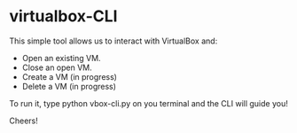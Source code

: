 # virtualbox-CLI
This simple tool allows us to interact with VirtualBox and:
- Open an existing VM.
- Close an open VM.
- Create a VM (in progress)
- Delete a VM (in progress)

To run it, type python vbox-cli.py on you terminal and the CLI will guide you!

Cheers! 
